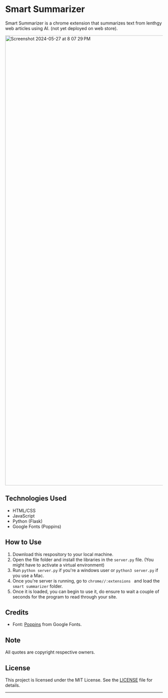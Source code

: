 # Smart Summarizer

Smart Summarizer is a chrome extension that summarizes text from lenthgy web articles using AI. (not yet deployed on web store).

<img width="1440" alt="Screenshot 2024-05-27 at 8 07 29 PM" src="https://github.com/kingigbozuruike/articlesummarizer/assets/104108166/284d7a73-02e6-4228-a0ba-44618596099b">

## Technologies Used

- HTML/CSS
- JavaScript
- Python (Flask)
- Google Fonts (Poppins)

## How to Use

1. Download this respository to your local machine.
2. Open the file folder and install the libraries in the `server.py` file. (You might have to activate a virtual environment)
3. Run ```python server.py``` if you're a windows user or ```python3 server.py``` if you use a Mac.
4. Once you're server is running, go to `chrome//:extensions ` and load the `smart summarizer` folder.
5. Once it is loaded, you can begin to use it, do ensure to wait a couple of seconds for the program to read through your site.


## Credits

- Font: [Poppins](https://fonts.google.com/specimen/Poppins) from Google Fonts.

## Note

All quotes are copyright respective owners.

## License

This project is licensed under the MIT License. See the [LICENSE](https://opensource.org/license/mit/) file for details.

---

